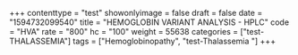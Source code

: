 +++
contenttype = "test"
showonlyimage = false
draft = false
date = "1594732099540"
title = "HEMOGLOBIN VARIANT ANALYSIS - HPLC"
code = "HVA"
rate = "800"
hc = "100"
weight = 55638
categories = ["test-THALASSEMIA"]
tags = ["Hemoglobinopathy", "test-Thalassemia "]
+++

